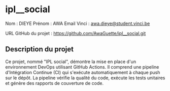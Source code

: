 ﻿# ipl__social


Nom : DIEYE
Prénom : AWA
Email Vinci : awa.dieye@student.vinci.be

URL GitHub du projet : https://github.com/AwaGuette/ipl__social.git

## Description du projet

Ce projet, nommé "IPL social", démontre la mise en place d'un environnement DevOps utilisant GitHub Actions.
Il comprend une pipeline d'Intégration Continue (CI) qui s'exécute automatiquement à chaque push sur le dépôt.
La pipeline vérifie la qualité du code, exécute les tests unitaires et génère des rapports de couverture de code.

